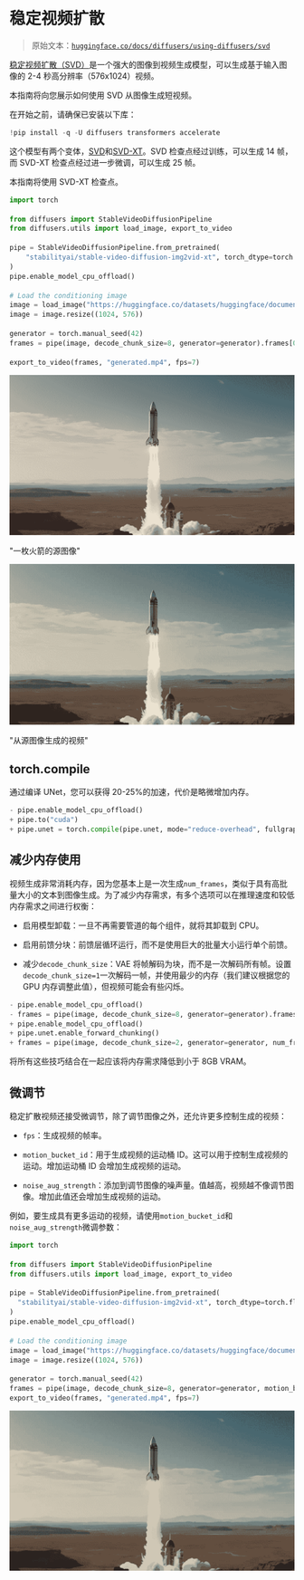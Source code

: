 # 稳定视频扩散

> 原始文本：[`huggingface.co/docs/diffusers/using-diffusers/svd`](https://huggingface.co/docs/diffusers/using-diffusers/svd)

[稳定视频扩散（SVD）](https://huggingface.co/papers/2311.15127)是一个强大的图像到视频生成模型，可以生成基于输入图像的 2-4 秒高分辨率（576x1024）视频。

本指南将向您展示如何使用 SVD 从图像生成短视频。

在开始之前，请确保已安装以下库：

```py
!pip install -q -U diffusers transformers accelerate 
```

这个模型有两个变体，[SVD](https://huggingface.co/stabilityai/stable-video-diffusion-img2vid)和[SVD-XT](https://huggingface.co/stabilityai/stable-video-diffusion-img2vid-xt)。SVD 检查点经过训练，可以生成 14 帧，而 SVD-XT 检查点经过进一步微调，可以生成 25 帧。

本指南将使用 SVD-XT 检查点。

```py
import torch

from diffusers import StableVideoDiffusionPipeline
from diffusers.utils import load_image, export_to_video

pipe = StableVideoDiffusionPipeline.from_pretrained(
    "stabilityai/stable-video-diffusion-img2vid-xt", torch_dtype=torch.float16, variant="fp16"
)
pipe.enable_model_cpu_offload()

# Load the conditioning image
image = load_image("https://huggingface.co/datasets/huggingface/documentation-images/resolve/main/diffusers/svd/rocket.png")
image = image.resize((1024, 576))

generator = torch.manual_seed(42)
frames = pipe(image, decode_chunk_size=8, generator=generator).frames[0]

export_to_video(frames, "generated.mp4", fps=7)
```

![](img/a94676a4f9986b4f5a952953468c1829.png)

"一枚火箭的源图像"

![](img/d65879bddc72e398a4fbd137d886bc66.png)

"从源图像生成的视频"

## torch.compile

通过编译 UNet，您可以获得 20-25%的加速，代价是略微增加内存。

```py
- pipe.enable_model_cpu_offload()
+ pipe.to("cuda")
+ pipe.unet = torch.compile(pipe.unet, mode="reduce-overhead", fullgraph=True)
```

## 减少内存使用

视频生成非常消耗内存，因为您基本上是一次生成`num_frames`，类似于具有高批量大小的文本到图像生成。为了减少内存需求，有多个选项可以在推理速度和较低内存需求之间进行权衡：

+   启用模型卸载：一旦不再需要管道的每个组件，就将其卸载到 CPU。

+   启用前馈分块：前馈层循环运行，而不是使用巨大的批量大小运行单个前馈。

+   减少`decode_chunk_size`：VAE 将帧解码为块，而不是一次解码所有帧。设置`decode_chunk_size=1`一次解码一帧，并使用最少的内存（我们建议根据您的 GPU 内存调整此值），但视频可能会有些闪烁。

```py
- pipe.enable_model_cpu_offload()
- frames = pipe(image, decode_chunk_size=8, generator=generator).frames[0]
+ pipe.enable_model_cpu_offload()
+ pipe.unet.enable_forward_chunking()
+ frames = pipe(image, decode_chunk_size=2, generator=generator, num_frames=25).frames[0]
```

将所有这些技巧结合在一起应该将内存需求降低到小于 8GB VRAM。

## 微调节

稳定扩散视频还接受微调节，除了调节图像之外，还允许更多控制生成的视频：

+   `fps`：生成视频的帧率。

+   `motion_bucket_id`：用于生成视频的运动桶 ID。这可以用于控制生成视频的运动。增加运动桶 ID 会增加生成视频的运动。

+   `noise_aug_strength`：添加到调节图像的噪声量。值越高，视频越不像调节图像。增加此值还会增加生成视频的运动。

例如，要生成具有更多运动的视频，请使用`motion_bucket_id`和`noise_aug_strength`微调参数：

```py
import torch

from diffusers import StableVideoDiffusionPipeline
from diffusers.utils import load_image, export_to_video

pipe = StableVideoDiffusionPipeline.from_pretrained(
  "stabilityai/stable-video-diffusion-img2vid-xt", torch_dtype=torch.float16, variant="fp16"
)
pipe.enable_model_cpu_offload()

# Load the conditioning image
image = load_image("https://huggingface.co/datasets/huggingface/documentation-images/resolve/main/diffusers/svd/rocket.png")
image = image.resize((1024, 576))

generator = torch.manual_seed(42)
frames = pipe(image, decode_chunk_size=8, generator=generator, motion_bucket_id=180, noise_aug_strength=0.1).frames[0]
export_to_video(frames, "generated.mp4", fps=7)
```

![](img/a13661013e72a7151cea4ff2f8c2c9b3.png)
